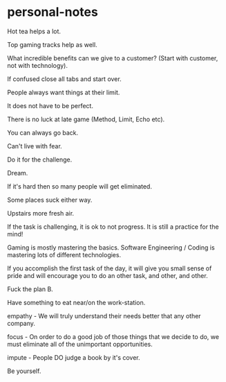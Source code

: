 # personal-notes

Hot tea helps a lot.

Top gaming tracks help as well.

What incredible benefits can we give to a customer? \(Start with customer, not with technology\).

If confused close all tabs and start over.

People always want things at their limit.

It does not have to be perfect.

There is no luck at late game \(Method, Limit, Echo etc\).

You can always go back.

Can't live with fear.

Do it for the challenge.

Dream.

If it's hard then so many people will get eliminated.

Some places suck either way.

Upstairs more fresh air.

If the task is challenging, it is ok to not progress. It is still a practice for the mind!

Gaming is mostly mastering the basics. Software Engineering / Coding is mastering lots of different technologies.

If you accomplish the first task of the day, it will give you small sense of pride and will encourage you to do an other task, and other, and other.

Fuck the plan B.

Have something to eat near/on the work-station.

empathy - We will truly understand their needs better that any other company.

focus - On order to do a good job of those things that we decide to do, we must eliminate all of the unimportant opportunities.

impute - People DO judge a book by it's cover.

Be yourself.


